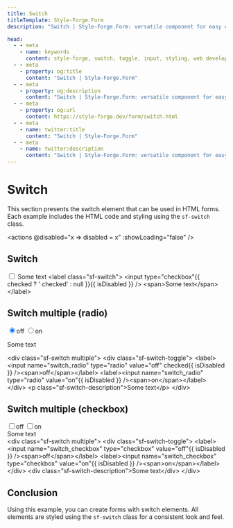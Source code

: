 ```yaml
---
title: Switch
titleTemplate: Style-Forge.Form
description: "Switch | Style-Forge.Form: versatile component for easy creation, styling, and state management of switch toggles in web apps."

head:
  - - meta
    - name: keywords
      content: style-forge, switch, toggle, input, styling, web development, frontend, switch elements, switch styles, responsive
  - - meta
    - property: og:title
      content: "Switch | Style-Forge.Form"
  - - meta
    - property: og:description
      content: "Switch | Style-Forge.Form: versatile component for easy creation, styling, and state management of switch toggles in web apps."
  - - meta
    - property: og:url
      content: https://style-forge.dev/form/switch.html
  - - meta
    - name: twitter:title
      content: "Switch | Style-Forge.Form"
  - - meta
    - name: twitter:description
      content: "Switch | Style-Forge.Form: versatile component for easy creation, styling, and state management of switch toggles in web apps."
---
```


# Switch

This section presents the switch element that can be used in HTML forms. Each example includes the HTML code and styling using the `sf-switch` class.

<actions @disabled="x => disabled = x" :showLoading="false" />

## Switch

<label class="sf-switch">
  <input v-model="checked" type="checkbox" :disabled="disabled" /> <span>Some text</span>
</label>

<highlight lang="html">
&lt;label class="sf-switch"&gt;
  &lt;input type="checkbox"{{ checked ? ' checked' : null }}{{ isDisabled }} /&gt; &lt;span&gt;Some text&lt;/span&gt;
&lt;/label&gt;
</highlight>

## Switch multiple (radio)

<div class="sf-switch multiple">
  <div class="sf-switch-toggle">
    <label><input name="switch_radio" type="radio" value="off" checked :disabled="disabled" /><span>off</span></label>
    <label><input name="switch_radio" type="radio" value="on" :disabled="disabled" /><span>on</span></label>
  </div>
  <p class="sf-switch-description">Some text</p>
</div>

<highlight lang="html">
&lt;div class="sf-switch multiple"&gt;
  &lt;div class="sf-switch-toggle"&gt;
    &lt;label&gt;&lt;input name="switch_radio" type="radio" value="off" checked{{ isDisabled }} /&gt;&lt;span&gt;off&lt;/span&gt;&lt;/label&gt;
    &lt;label&gt;&lt;input name="switch_radio" type="radio" value="on"{{ isDisabled }} /&gt;&lt;span&gt;on&lt;/span&gt;&lt;/label&gt;
  &lt;/div&gt;
  &lt;p class="sf-switch-description"&gt;Some text&lt;/p&gt;
&lt;/div&gt;
</highlight>

## Switch multiple (checkbox)

<div class="sf-switch multiple">
  <div class="sf-switch-toggle">
    <label><input name="switch_checkbox" type="checkbox" value="off" :disabled="disabled" /><span>off</span></label>
    <label><input name="switch_checkbox" type="checkbox" value="on" :disabled="disabled" /><span>on</span></label>
  </div>
  <div class="sf-switch-description">Some text</div>
</div>

<highlight lang="html">
&lt;div class="sf-switch multiple"&gt;
  &lt;div class="sf-switch-toggle"&gt;
    &lt;label&gt;&lt;input name="switch_checkbox" type="checkbox" value="off"{{ isDisabled }} /&gt;&lt;span&gt;off&lt;/span&gt;&lt;/label&gt;
    &lt;label&gt;&lt;input name="switch_checkbox" type="checkbox" value="on"{{ isDisabled }} /&gt;&lt;span&gt;on&lt;/span&gt;&lt;/label&gt;
  &lt;/div&gt;
  &lt;div class="sf-switch-description"&gt;Some text&lt;/div&gt;
&lt;/div&gt;
</highlight>

## Conclusion

Using this example, you can create forms with switch elements. All elements are styled using the `sf-switch` class for a consistent look and feel.

<script setup>
import { ref, computed } from 'vue';

import 'style-forge.form/src/var.css';
import 'style-forge.form/src/base.css';
import 'style-forge.form/src/global.css';
import 'style-forge.form/src/pseudo-classes.css';

import 'style-forge.form/src/loading.css';
import 'style-forge.form/src/checkbox-radio.css';

import 'style-forge.form/src/switch.css';

const checked = ref(true);
const disabled = ref(false);
const isDisabled = computed(() => disabled.value ? ' disabled' : null);
</script>
